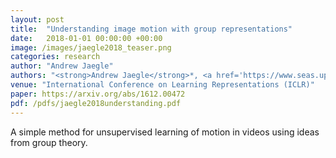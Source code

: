 ```yaml
---
layout: post
title:  "Understanding image motion with group representations"
date:   2018-01-01 00:00:00 +00:00
image: /images/jaegle2018_teaser.png
categories: research
author: "Andrew Jaegle"
authors: "<strong>Andrew Jaegle</strong>*, <a href='https://www.seas.upenn.edu/~stephi/'>Stephen Phillips</a>*, <a href='https://scholar.google.com/citations?user=COEsqLYAAAAJ&hl'>Daphne Ippolito</a>, <a href='https://www.cis.upenn.edu/~kostas/'>Kostas Daniilidis</a>"
venue: "International Conference on Learning Representations (ICLR)"
paper: https://arxiv.org/abs/1612.00472
pdf: /pdfs/jaegle2018understanding.pdf
---
```

A simple method for unsupervised learning of motion in videos using ideas from group theory.